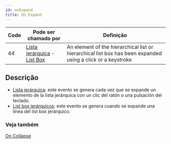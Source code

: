 ```yaml
---
id: onExpand
title: On Expand
---
```


| Code | Pode ser chamado por                                                                                    | Definição                                                                                                   |
| ---- | ------------------------------------------------------------------------------------------------------- | ----------------------------------------------------------------------------------------------------------- |
| 44   | [Lista jerárquica](FormObjects/list_overview.md#overview) - [List Box](FormObjects/listbox_overview.md) | An element of the hierarchical list or hierarchical list box has been expanded using a click or a keystroke |

## Descrição

- [Lista jerárquica](FormObjects/list_overview.md): este evento se genera cada vez que se expande un elemento de la lista jerárquica con un clic del ratón o una pulsación del teclado.
- [List box jerárquicos](FormObjects/listbox_overview.md#hierarchical-list-boxes): este evento se genera cuando se expande una línea del list box jerárquico.

### Veja também

[On Collapse](onCollapse.md)
